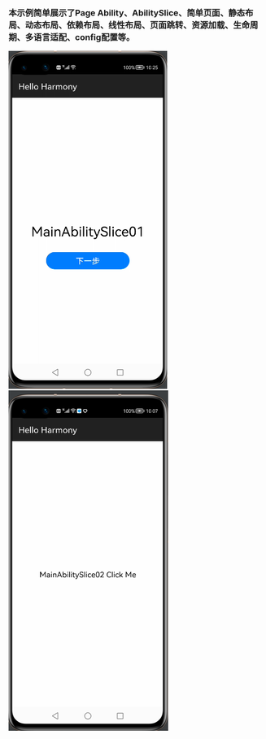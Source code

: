 ### 本示例简单展示了Page Ability、AbilitySlice、简单页面、静态布局、动态布局、依赖布局、线性布局、页面跳转、资源加载、生命周期、多语言适配、config配置等。

![avatar](screenshots/pic01.png)
![avatar](screenshots/pic02.png)
